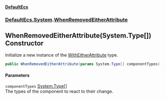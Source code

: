 #### [DefaultEcs](./index.md 'index')
### [DefaultEcs.System](./DefaultEcs-System.md 'DefaultEcs.System').[WhenRemovedEitherAttribute](./DefaultEcs-System-WhenRemovedEitherAttribute.md 'DefaultEcs.System.WhenRemovedEitherAttribute')
## WhenRemovedEitherAttribute(System.Type[]) Constructor
Initialize a new instance of the [WithEitherAttribute](./DefaultEcs-System-WithEitherAttribute.md 'DefaultEcs.System.WithEitherAttribute') type.  
```C#
public WhenRemovedEitherAttribute(params System.Type[] componentTypes);
```
#### Parameters
<a name='DefaultEcs-System-WhenRemovedEitherAttribute-WhenRemovedEitherAttribute(System-Type--)-componentTypes'></a>
`componentTypes` [System.Type](https://docs.microsoft.com/en-us/dotnet/api/System.Type 'System.Type')[[]](https://docs.microsoft.com/en-us/dotnet/api/System.Array 'System.Array')  
The types of the component to react to their change.  
  
